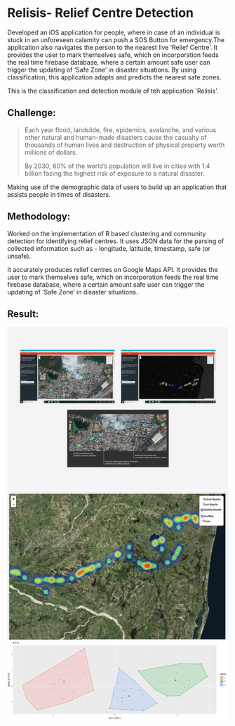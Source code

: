 # Relisis- Relief Centre Detection

Developed an iOS application for people, where in case of an individual is stuck in an unforeseen calamity can push a SOS Button for emergency.The application also navigates the person to the nearest live ‘Relief Centre’. It provides the user to mark themselves safe, which on incorporation feeds the real time firebase database, where a certain amount safe user can trigger the updating of ‘Safe Zone’ in disaster situations. By using classification, this application adapts and predicts the nearest safe zones.

This is the classification and detection module of teh application 'Relisis'.

## Challenge:

> Each year flood, landslide, fire, epidemics, avalanche, and various other natural and human-made disasters cause the casualty of thousands of human lives and destruction of physical property worth millions of dollars. 
> 
> By 2030, 60% of the world’s population will live in cities with 1.4 billion facing the highest risk of exposure to a natural disaster. 

Making use of the demographic data of users to build up an application that assists people in times of disasters.



## Methodology:

Worked on the implementation of R based clustering and community detection for identifying relief centres. It uses JSON data for the parsing of collected information such as - longitude, latitude, timestamp, safe (or unsafe).

It accurately produces relief centres on Google Maps API. It provides the user to mark themselves safe, which on incorporation feeds the real time firebase database, where a certain amount safe user can trigger the updating of ‘Safe Zone’ in disaster situations.

## Result:

![Screenshot](RelisisFigure.png)
![Screenshot](RelisisFigure2.jpg)
![Screenshot](RelisisFigure3.jpg)


